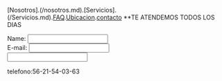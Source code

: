 [Nosotros].(/nosotros.md).[Servicios].(/Servicios.md).[FAQ](FAQ.md).[Ubicacion](Ubicacion.md).[contacto](/Contacto.md)
**TE ATENDEMOS TODOS LOS DIAS

<form action="https://formspree.io/f/mvolbqzy" method="post">
Name: <input type="texto" name="leonardo"><br>
E-mail: <input type="text" name="Leonardojoel09mv@gmail.com"><br>
<input type="text" id="nombre"  
  
</form>





telefono:56-21-54-03-63
